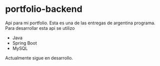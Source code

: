 # portfolio-backend
Api para mi portfolio. Esta es una de las entregas de argentina programa. 
Para desarrollar esta api se utilizo

-   Java
-   Spring Boot
-   MySQL

Actualmente sigue en desarrollo. 
